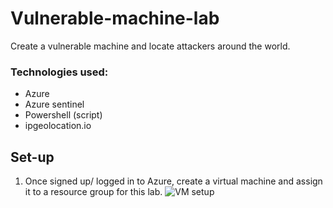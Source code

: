 # Vulnerable-machine-lab
Create a vulnerable machine and locate attackers around the world.

### Technologies used:
- Azure
- Azure sentinel
- Powershell (script)
- ipgeolocation.io

## Set-up
1) Once signed up/ logged in to Azure, create a virtual machine and assign it to a resource group for this lab.
![VM setup](image.jpg)
